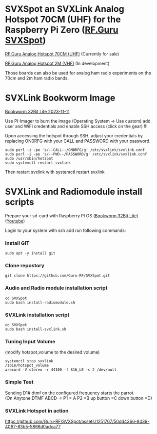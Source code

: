 # SVXSpot an SVXLink Analog Hotspot 70CM (UHF) for the Raspberry Pi Zero ([RF.Guru SVXSpot](https://rf.guru/2023-k-041))

[RF.Guru Analog Hotspot 70CM (UHF)](https://rf.guru/2023-k-041) (Currently for sale)

[RF.Guru Analog Hotspot 2M (VHF)](https://rf.guru/) (In development)

Those boards can also be used for analog ham radio experiments on the 70cm and 2m ham radio bands.

# SVXLink Bookworm Image #

[Bookworm 32Bit Lite 2023-11-11](https://storage.googleapis.com/rf-guru/rpi-images/hotspot-2023-11-11.img.gz)

Use PI-Imager to burn the image (Operating System -> Use custom) add user and WiFi credentials and enable SSH access (click on the gear) !!!

Upon accessing the hotspot through SSH, adjust your credentials by replacing ON0RFG with your CALL and PASSWORD with your password.

```console
sudo perl -i -pe 's/--CALL--/ON0RFG/g' /etc/svxlink/svxlink.conf
sudo perl -i -pe 's/--PWD--/PASSWORD/g' /etc/svxlink/svxlink.conf
sudo /usr/sbin/hotspot
sudo systemctl restart svxlink
```

Then restart svxlink with systemctl restart svxlink

# SVXLink and Radiomodule install scripts

Prepare your sd-card with Raspberry PI OS ([Bookworm 32Bit Lite](https://www.raspberrypi.com/software/operating-systems/)) ([Youtube](https://www.youtube.com/watch?v=vxmO_a5WNI8))

Login to your system with ssh add run following commands:

### Install GIT  ###
```console
sudo apt -y install git
```

### Clone repostory ###
```console
git clone https://github.com/Guru-RF/SVXSpot.git
```

### Audio and Radio module installation script ###
```console
cd SVXSpot
sudo bash install-radiomodule.sh
```

### SVXLink installation script ###
```console
cd SVXSpot
sudo bash install-svxlink.sh
```

### Tuning Input Volume ###
(modify hotspot_volume to the desired volume)
```console
systemctl stop svxlink
/sbin/hotspot_volume
arecord -V stereo -r 44100 -f S16_LE -c 2 /dev/null
```

### Simple Test ###
Sending D1# dtmf on the configured frequency starts the parrot.<br>
(On Anytone DTMF ABCD -> P1 = A  P2 =B  up button =C down button =D)

### SVXLink Hotspot in action ###
https://github.com/Guru-RF/SVXSpot/assets/1251767/50dd4366-8439-4067-83b5-5866d0adca77
